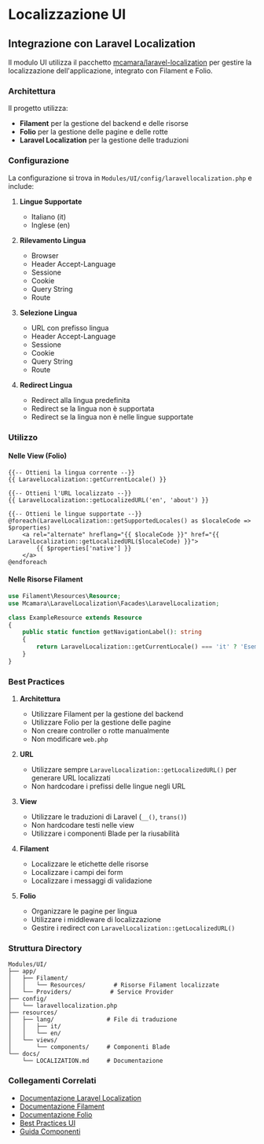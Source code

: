 # Localizzazione UI

## Integrazione con Laravel Localization

Il modulo UI utilizza il pacchetto [mcamara/laravel-localization](https://github.com/mcamara/laravel-localization) per gestire la localizzazione dell'applicazione, integrato con Filament e Folio.

### Architettura

Il progetto utilizza:
- **Filament** per la gestione del backend e delle risorse
- **Folio** per la gestione delle pagine e delle rotte
- **Laravel Localization** per la gestione delle traduzioni

### Configurazione

La configurazione si trova in `Modules/UI/config/laravellocalization.php` e include:

1. **Lingue Supportate**
   - Italiano (it)
   - Inglese (en)

2. **Rilevamento Lingua**
   - Browser
   - Header Accept-Language
   - Sessione
   - Cookie
   - Query String
   - Route

3. **Selezione Lingua**
   - URL con prefisso lingua
   - Header Accept-Language
   - Sessione
   - Cookie
   - Query String
   - Route

4. **Redirect Lingua**
   - Redirect alla lingua predefinita
   - Redirect se la lingua non è supportata
   - Redirect se la lingua non è nelle lingue supportate

### Utilizzo

#### Nelle View (Folio)

```blade
{{-- Ottieni la lingua corrente --}}
{{ LaravelLocalization::getCurrentLocale() }}

{{-- Ottieni l'URL localizzato --}}
{{ LaravelLocalization::getLocalizedURL('en', 'about') }}

{{-- Ottieni le lingue supportate --}}
@foreach(LaravelLocalization::getSupportedLocales() as $localeCode => $properties)
    <a rel="alternate" hreflang="{{ $localeCode }}" href="{{ LaravelLocalization::getLocalizedURL($localeCode) }}">
        {{ $properties['native'] }}
    </a>
@endforeach
```

#### Nelle Risorse Filament

```php
use Filament\Resources\Resource;
use Mcamara\LaravelLocalization\Facades\LaravelLocalization;

class ExampleResource extends Resource
{
    public static function getNavigationLabel(): string
    {
        return LaravelLocalization::getCurrentLocale() === 'it' ? 'Esempio' : 'Example';
    }
}
```

### Best Practices

1. **Architettura**
   - Utilizzare Filament per la gestione del backend
   - Utilizzare Folio per la gestione delle pagine
   - Non creare controller o rotte manualmente
   - Non modificare `web.php`

2. **URL**
   - Utilizzare sempre `LaravelLocalization::getLocalizedURL()` per generare URL localizzati
   - Non hardcodare i prefissi delle lingue negli URL

3. **View**
   - Utilizzare le traduzioni di Laravel (`__()`, `trans()`)
   - Non hardcodare testi nelle view
   - Utilizzare i componenti Blade per la riusabilità

4. **Filament**
   - Localizzare le etichette delle risorse
   - Localizzare i campi dei form
   - Localizzare i messaggi di validazione

5. **Folio**
   - Organizzare le pagine per lingua
   - Utilizzare i middleware di localizzazione
   - Gestire i redirect con `LaravelLocalization::getLocalizedURL()`

### Struttura Directory

```
Modules/UI/
├── app/
│   ├── Filament/
│   │   └── Resources/        # Risorse Filament localizzate
│   └── Providers/           # Service Provider
├── config/
│   └── laravellocalization.php
├── resources/
│   ├── lang/               # File di traduzione
│   │   ├── it/
│   │   └── en/
│   └── views/
│       └── components/     # Componenti Blade
└── docs/
    └── LOCALIZATION.md     # Documentazione
```

### Collegamenti Correlati
- [Documentazione Laravel Localization](https://github.com/mcamara/laravel-localization)
- [Documentazione Filament](https://filamentphp.com/docs)
- [Documentazione Folio](https://laravel.com/docs/folio)
- [Best Practices UI](./UI_BEST_PRACTICES.md)
- [Guida Componenti](./COMPONENTS_GUIDE.md) 

